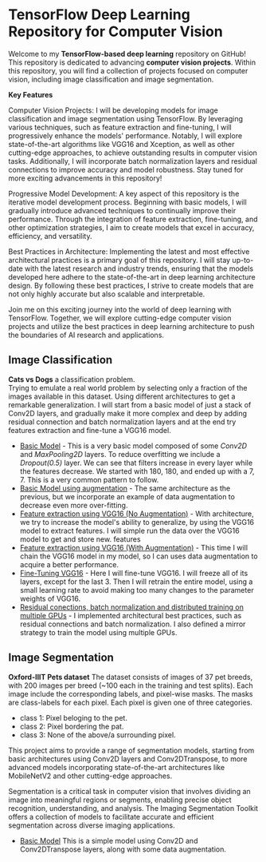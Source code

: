 # TensorFlow Deep Learning Repository for Computer Vision

Welcome to my **TensorFlow-based deep learning** repository on GitHub! This repository is dedicated to advancing **computer vision projects**. Within this repository, you will find a collection of projects focused on computer vision, including image classification and image segmentation.

**Key Features**

Computer Vision Projects:
I will be developing models for image classification and image segmentation using TensorFlow. By leveraging various techniques, such as feature extraction and fine-tuning, I will progressively enhance the models' performance. Notably, I will explore state-of-the-art algorithms like VGG16 and Xception, as well as other cutting-edge approaches, to achieve outstanding results in computer vision tasks. Additionally, I will incorporate batch normalization layers and residual connections to improve accuracy and model robustness. Stay tuned for more exciting advancements in this repository!

Progressive Model Development:
A key aspect of this repository is the iterative model development process. Beginning with basic models, I will gradually introduce advanced techniques to continually improve their performance. Through the integration of feature extraction, fine-tuning, and other optimization strategies, I aim to create models that excel in accuracy, efficiency, and versatility.

Best Practices in Architecture:
Implementing the latest and most effective architectural practices is a primary goal of this repository. I will stay up-to-date with the latest research and industry trends, ensuring that the models developed here adhere to the state-of-the-art in deep learning architecture design. By following these best practices, I strive to create models that are not only highly accurate but also scalable and interpretable.

Join me on this exciting journey into the world of deep learning with TensorFlow. Together, we will explore cutting-edge computer vision projects and utilize the best practices in deep learning architecture to push the boundaries of AI research and applications.



## Image Classification

 **Cats vs Dogs** a classification problem.<br />
Trying to emulate a real world problem by selecting only a fraction of the images available in this dataset. Using different architectures to get a remarkable generalization. I will start from a basic model of just a stack of Conv2D layers, and gradually make it more complex and deep by adding residual connection and batch normalization layers and at the end try features extraction and  fine-tune a VGG16 model.

 - [Basic Model](https://nbviewer.jupyter.org/github/antirrabia/Deep-Learning/blob/main/notebooks/CatsVsDogs_Basic.ipynb) - This is a very basic model composed of some *Conv2D* and *MaxPooling2D* layers. To reduce overfitting we include a *Dropout(0.5)* layer. We can see that filters increase in every layer while the features decrease. We started with 180, 180, and ended up with a 7, 7. This is a very common pattern to follow.
 - [Basic Model using augmentation](https://nbviewer.jupyter.org/github/antirrabia/Deep-Learning/blob/main/notebooks/CatsVsDogs_UsingAugmentation.ipynb) - The same architecture as the previous, but we incorporate an example of data augmentation to decrease even more over-fitting. 
 - [Feature extraction using VGG16 (No Augmentation)](https://nbviewer.jupyter.org/github/antirrabia/Deep-Learning/blob/main/notebooks/CatsVsDogs_PreTrainedModel%28fast%29.ipynb) - With architecture, we try to increase the model's ability to generalize, by using the VGG16 model to extract features. I will simple run the data over the VGG16 model to get and store new. features 
 - [Feature extraction using VGG16 (With Augmentation)](https://nbviewer.jupyter.org/github/antirrabia/Deep-Learning/blob/main/notebooks/CatsVsDogs_PreTrainedModel(UsingAugmentation).ipynb) - This time I will chain the VGG16 model in my model, so I can uses data augmentation to acquire a better performance.
 - [Fine-Tuning VGG16](https://nbviewer.jupyter.org/github/antirrabia/Deep-Learning/blob/main/notebooks/CatsVsDogs(Fine-tuning-VGG16).ipynb) - Here I will fine-tune VGG16. I will freeze all of its layers, except for the last 3. Then I will retrain the entire model, using a small learning rate to avoid making too many changes to the parameter weights of VGG16.
- [Residual conections, batch normalization and distributed training on multiple GPUs](https://nbviewer.jupyter.org/github/antirrabia/Deep-Learning/blob/main/notebooks/CatsVsDogs(DistributedTraining_ResidualConnections_BatchNormalization).ipynb) - I implemented architectural best practices, such as residual connections and batch normalization. I also defined a mirror strategy to train the model using multiple GPUs.

## Image Segmentation

**Oxford-IIIT Pets dataset** The dataset consists of images of 37 pet breeds, with 200 images per breed (~100 each in the training and test splits). Each image include the corresponding labels, and pixel-wise masks. The masks are class-labels for each pixel. Each pixel is given one of three categories.

- class 1: Pixel beloging to the pet.
- class 2: Pixel bordering the pat.
- class 3: None of the above/a surrounding pixel.

This project aims to provide a range of segmentation models, starting from basic architectures using Conv2D layers and Conv2DTranspose, to more advanced models incorporating state-of-the-art architectures like MobileNetV2 and other cutting-edge approaches.

Segmentation is a critical task in computer vision that involves dividing an image into meaningful regions or segments, enabling precise object recognition, understanding, and analysis. The Imaging Segmentation Toolkit offers a collection of models to facilitate accurate and efficient segmentation across diverse imaging applications.

 - [Basic Model](https://github.com/antirrabia/Deep-Learning/blob/main/notebooks/Basic_Segmentation_Model.ipynb) This is a simple model using Conv2D and Conv2DTranspose layers, along with some data augmentation.
